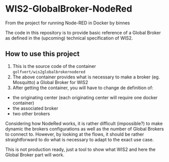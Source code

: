 # WIS2-GlobalBroker-NodeRed

From the project for running Node-RED in Docker by binnes 

The code in this repository is to provide basic reference of a Global Broker as defined in the (upcoming) technical specification of WIS2.

## How to use this project

1. This is the source code of the container `golfvert/wis2globalbrokernodered`
2. The above container provides what is necessary to make a broker (eg. Mosquitto) a Global Broker for WIS2
3. After getting the container, you will have to change de definition of:
* the originating center (each originating center will require one docker container)
* the associated broker
* two other brokers

Considering how NodeRed works, it is rather difficult (impossible?) to make dynamic the brokers configurations as well as the number of Global Brokers to connect to.
However, by looking at the flows, it should be rather straightforward to do what is necessary to adapt to the exact use case.

This is not production ready, just a tool to show what WIS2 and here the Global Broker part will work.
